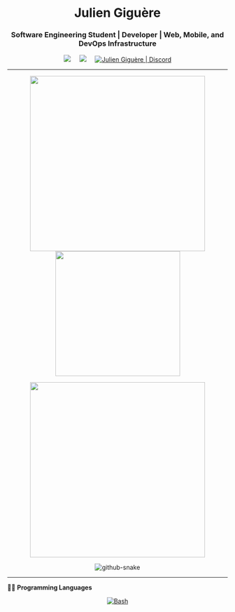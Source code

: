 <h1 align="center">Julien Giguère</h1>
<h3 align="center">Software Engineering Student | Developer | Web, Mobile, and DevOps Infrastructure</h3>

<p align="center">
  <a href="mailto:juliengiguere887@gmail.com"><img src="https://img.shields.io/badge/Outlook-0078D4?style=for-the-badge&logo=microsoft-outlook&logoColor=white" /></a>&nbsp;&nbsp;&nbsp;&nbsp;
  <a href="https://www.linkedin.com/in/JulienGiguere/"><img src="https://img.shields.io/badge/linkedin-%230077B5.svg?&style=for-the-badge&logo=linkedin&logoColor=white" /></a>&nbsp;&nbsp;&nbsp;&nbsp;
  <a href="https://discord.com/users/176413976492507137"><img alt="Julien Giguère | Discord" src="https://img.shields.io/badge/Discord-%235865F2.svg?style=for-the-badge&logo=discord&logoColor=white"/></a>
</p>

---

<p align="center">
  <img src="https://github-readme-stats-eight-theta.vercel.app/api?username=juliengiguere&show_icons=true&theme=dracula&include_all_commits=true&count_private=true" width="400">
  <img src="https://github-readme-stats.vercel.app/api/top-langs/?username=juliengiguere&layout=compact&theme=dracula" width="285"/>
</p>
<p align="center">
  <img src="https://github-readme-streak-stats.herokuapp.com?user=juliengiguere&theme=dracula" width="400">
</p>
<p align="center">
  <picture>
    <source media="(prefers-color-scheme: dark)" srcset="dist/github-snake-dark.svg" />
    <source media="(prefers-color-scheme: light)" srcset="dist/github-snake.svg" />
    <img alt="github-snake" src="dist/github-snake.svg" />
  </picture>
</p>

---

🧑‍💻 **Programming Languages**
<p align="center">
  <a href="#"><img src="https://img.shields.io/badge/Bash-4EAA25?logo=gnubash&logoColor=fff&style=for-the-badge" alt="Bash" /></a>
</p>
